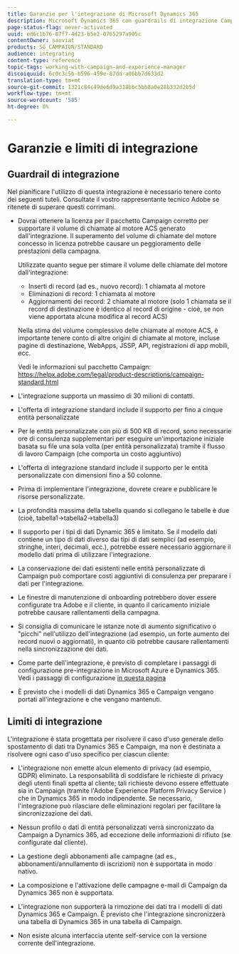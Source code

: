 ```yaml
---
title: Garanzie per l'integrazione di Microsoft Dynamics 365
description: Microsoft Dynamics 365 con guardrails di integrazione Campaign Standard
page-status-flag: never-activated
uuid: ed6c1b76-87f7-4d23-b5e2-0765297a905c
contentOwner: sauviat
products: SG_CAMPAIGN/STANDARD
audience: integrating
content-type: reference
topic-tags: working-with-campaign-and-experience-manager
discoiquuid: 6c0c3c5b-b596-459e-87dd-a06bb7d633d2
translation-type: tm+mt
source-git-commit: 1321c84c49de6d9a318bbc5bb8a0e28b332d2b5d
workflow-type: tm+mt
source-wordcount: '585'
ht-degree: 0%

---
```



# Garanzie e limiti di integrazione

## Guardrail di integrazione

Nel pianificare l&#39;utilizzo di questa integrazione è necessario tenere conto dei seguenti tuteli. Consultate il vostro rappresentante tecnico  Adobe se ritenete di superare questi corrimani.

* Dovrai ottenere la licenza per il pacchetto Campaign corretto per supportare il volume di chiamate al motore ACS generato dall&#39;integrazione. Il superamento del volume di chiamate del motore concesso in licenza potrebbe causare un peggioramento delle prestazioni della campagna.

   Utilizzate quanto segue per stimare il volume delle chiamate del motore dall&#39;integrazione:

   * Inserti di record (ad es., nuovo record): 1 chiamata al motore
   * Eliminazioni di record: 1 chiamata al motore
   * Aggiornamenti dei record: 2 chiamate al motore (solo 1 chiamata se il record di destinazione è identico al record di origine - cioè, se non viene apportata alcuna modifica al record ACS)

   Nella stima del volume complessivo delle chiamate al motore ACS, è importante tenere conto di altre origini di chiamate al motore, incluse pagine di destinazione, WebApps, JSSP, API, registrazioni di app mobili, ecc.

   Vedi le informazioni sul pacchetto Campaign: https://helpx.adobe.com/legal/product-descriptions/campaign-standard.html

* L&#39;integrazione supporta un massimo di 30 milioni di contatti.

* L&#39;offerta di integrazione standard include il supporto per fino a cinque entità personalizzate

* Per le entità personalizzate con più di 500 KB di record, sono necessarie ore di consulenza supplementari per eseguire un&#39;importazione iniziale basata su file una sola volta (per entità personalizzata) tramite il flusso di lavoro Campaign (che comporta un costo aggiuntivo)

* L&#39;offerta di integrazione standard include il supporto per le entità personalizzate con dimensioni fino a 50 colonne.

* Prima di implementare l&#39;integrazione, dovrete creare e pubblicare le risorse personalizzate.

* La profondità massima della tabella quando si collegano le tabelle è due (cioè, tabella1->tabella2->tabella3)

* Il supporto per i tipi di dati Dynamic 365 è limitato. Se il modello dati contiene un tipo di dati diverso dai tipi di dati semplici (ad esempio, stringhe, interi, decimali, ecc.), potrebbe essere necessario aggiornare il modello dati prima di utilizzare l&#39;integrazione.

* La conservazione dei dati esistenti nelle entità personalizzate di Campaign può comportare costi aggiuntivi di consulenza per preparare i dati per l&#39;integrazione.

* Le finestre di manutenzione di onboarding potrebbero dover essere configurate tra  Adobe e il cliente, in quanto il caricamento iniziale potrebbe causare rallentamenti della campagna.

* Si consiglia di comunicare le istanze note di aumento significativo o &quot;picchi&quot; nell&#39;utilizzo dell&#39;integrazione (ad esempio, un forte aumento dei record nuovi o aggiornati), in quanto ciò potrebbe causare rallentamenti nella sincronizzazione dei dati.

* Come parte dell&#39;integrazione, è previsto di completare i passaggi di configurazione pre-integrazione in Microsoft Azure e Dynamics 365. Vedi i passaggi di configurazione [in questa pagina](../../integrating/using/configure-microsoft-dynamics-365-for-campaign-integration.md)

* È previsto che i modelli di dati Dynamics 365 e Campaign vengano portati all&#39;integrazione e che vengano mantenuti.

## Limiti di integrazione

L&#39;integrazione è stata progettata per risolvere il caso d&#39;uso generale dello spostamento di dati tra Dynamics 365 e Campaign, ma non è destinata a risolvere ogni caso d&#39;uso specifico per ciascun cliente:

* L&#39;integrazione non emette alcun elemento di privacy (ad esempio, GDPR) eliminato. La responsabilità di soddisfare le richieste di privacy degli utenti finali spetta al cliente; tali richieste devono essere effettuate sia in Campaign (tramite l&#39;Adobe Experience Platform Privacy Service ) che in Dynamics 365 in modo indipendente. Se necessario, l&#39;integrazione può rilasciare delle eliminazioni regolari per facilitare la sincronizzazione dei dati.

* Nessun profilo o dati di entità personalizzati verrà sincronizzato da Campaign a Dynamics 365, ad eccezione delle informazioni di rifiuto (se configurate dal cliente).

* La gestione degli abbonamenti alle campagne (ad es., abbonamenti/annullamento di iscrizioni) non è supportata in modo nativo.

* La composizione e l&#39;attivazione delle campagne e-mail di Campaign da Dynamics 365 non è supportata.

* L&#39;integrazione non supporterà la rimozione dei dati tra i modelli di dati Dynamics 365 e Campaign. È previsto che l&#39;integrazione sincronizzerà una tabella di Dynamics 365 in una tabella di Campaign.

* Non esiste alcuna interfaccia utente self-service con la versione corrente dell&#39;integrazione.

